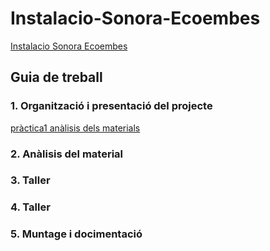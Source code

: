 # Instalacio-Sonora-Ecoembes
[Instalacio Sonora Ecoembes]()

## Guia de treball

### 1. Organització i presentació del projecte
[pràctica1 anàlisis dels materials](materials.md)
### 2. Anàlisis del material
### 3. Taller 
### 4. Taller
### 5. Muntage i docimentació
